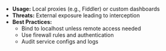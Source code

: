 - **Usage:** Local proxies (e.g., Fiddler) or custom dashboards  
- **Threats:** External exposure leading to interception  
- **Best Practices:**  
  - Bind to localhost unless remote access needed  
  - Use firewall rules and authentication  
  - Audit service configs and logs